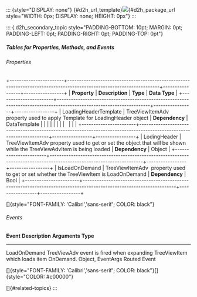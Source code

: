 ::: {style="DISPLAY: none"}
[](ms-xhelp:///?Id=d2h_url_template){#d2h_url_template}![](!package_url!){#d2h_package_url style="WIDTH: 0px; DISPLAY: none; HEIGHT: 0px"}
:::

::: {.d2h_secondary_topic style="PADDING-BOTTOM: 10pt; MARGIN: 0pt; PADDING-LEFT: 0pt; PADDING-RIGHT: 0pt; PADDING-TOP: 0pt"}
##### Tables for Properties, Methods, and Events

###### Properties

+-----------------------+---------------------------------------------------------------------------------------------------------------------+-----------------+-----------------+
| **Property**          | **Description**                                                                                                     | **Type**        | **Data Type**   |
+-----------------------+---------------------------------------------------------------------------------------------------------------------+-----------------+-----------------+
| LoadingHeaderTemplate | TreeViewItemAdv property used to apply Template for LoadingHeader object                                            | **Dependency**  | DataTemplate    |
|                       |                                                                                                                     |                 |                 |
|                       |                                                                                                                     |                 |                 |
+-----------------------+---------------------------------------------------------------------------------------------------------------------+-----------------+-----------------+
| LodingHeader          | TreeViewItemAdv property used to get or set the object that will be shown while the TreeViewAdvItem is being loaded | **Dependency**  | Object          |
+-----------------------+---------------------------------------------------------------------------------------------------------------------+-----------------+-----------------+
| IsLoadOnDemand        | TreeViewItemAdv  property used to get or set whether the TreeViewItem is LoadOnDemand                               | **Dependency**  | Bool            |
+-----------------------+---------------------------------------------------------------------------------------------------------------------+-----------------+-----------------+

[]{style="FONT-FAMILY: 'Calibri','sans-serif'; COLOR: black"} 

###### Events

  **Event**      **Description**                                                                     **Arguments**       **Type**
  -------------- ----------------------------------------------------------------------------------- ------------------- --------------
  LoadOnDemand   TreeViewAdv event is fired when expanding TreeViewItem which loads item OnDemand.   Object, EventArgs   Routed Event

[]{style="FONT-FAMILY: 'Calibri','sans-serif'; COLOR: black"}[]{style="COLOR: #c00000"} 

[]{#related-topics}
:::
